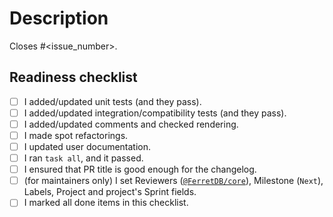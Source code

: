 <!--
Please remove comments like this one, but keep and use the rest of the template.
See CONTRIBUTING.md for details.
-->

# Description

<!--
Write a short description to explain changes that are not mentioned in the initial issue.
What were the reasons for those changes?
Which decisions did you make and why?
What else should reviewers know about your changes?
-->

<!-- Replace <issue_number> with an actual issue number. -->
Closes #<issue_number>.

## Readiness checklist

<!-- FIXME -->

- [ ] I added/updated unit tests (and they pass).
- [ ] I added/updated integration/compatibility tests (and they pass).
- [ ] I added/updated comments and checked rendering.
- [ ] I made spot refactorings.
- [ ] I updated user documentation.
- [ ] I ran `task all`, and it passed.
- [ ] I ensured that PR title is good enough for the changelog.
- [ ] (for maintainers only) I set Reviewers ([`@FerretDB/core`](https://github.com/orgs/FerretDB/teams/core)), Milestone (`Next`), Labels, Project and project's Sprint fields.
- [ ] I marked all done items in this checklist.

